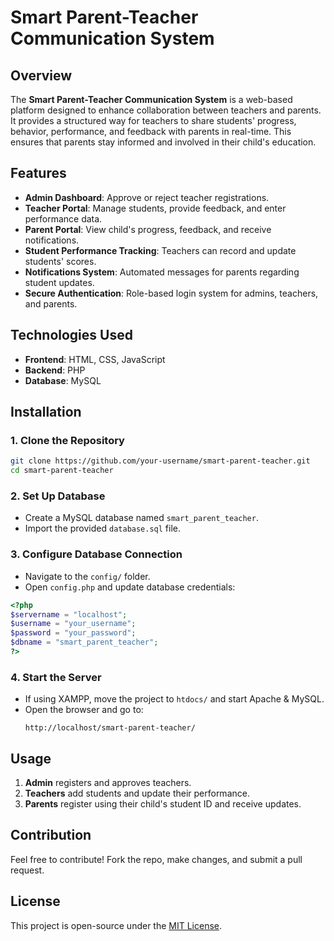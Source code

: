 # Smart Parent-Teacher Communication System

## Overview
The **Smart Parent-Teacher Communication System** is a web-based platform designed to enhance collaboration between teachers and parents. It provides a structured way for teachers to share students' progress, behavior, performance, and feedback with parents in real-time. This ensures that parents stay informed and involved in their child's education.

## Features
- **Admin Dashboard**: Approve or reject teacher registrations.
- **Teacher Portal**: Manage students, provide feedback, and enter performance data.
- **Parent Portal**: View child's progress, feedback, and receive notifications.
- **Student Performance Tracking**: Teachers can record and update students' scores.
- **Notifications System**: Automated messages for parents regarding student updates.
- **Secure Authentication**: Role-based login system for admins, teachers, and parents.

## Technologies Used
- **Frontend**: HTML, CSS, JavaScript
- **Backend**: PHP
- **Database**: MySQL

## Installation
### 1. Clone the Repository
```sh
git clone https://github.com/your-username/smart-parent-teacher.git
cd smart-parent-teacher
```

### 2. Set Up Database
- Create a MySQL database named `smart_parent_teacher`.
- Import the provided `database.sql` file.

### 3. Configure Database Connection
- Navigate to the `config/` folder.
- Open `config.php` and update database credentials:
```php
<?php
$servername = "localhost";
$username = "your_username";
$password = "your_password";
$dbname = "smart_parent_teacher";
?>
```

### 4. Start the Server
- If using XAMPP, move the project to `htdocs/` and start Apache & MySQL.
- Open the browser and go to:
  ```
  http://localhost/smart-parent-teacher/
  ```

## Usage
1. **Admin** registers and approves teachers.
2. **Teachers** add students and update their performance.
3. **Parents** register using their child's student ID and receive updates.

## Contribution
Feel free to contribute! Fork the repo, make changes, and submit a pull request.

## License
This project is open-source under the [MIT License](LICENSE).

